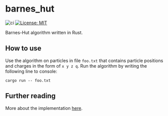 # barnes_hut
![ci](https://github.com/dannasman/barnes_hut/actions/workflows/rust.yml/badge.svg)
[![License: MIT](https://img.shields.io/badge/License-MIT-green.svg)](https://opensource.org/licenses/MIT)

Barnes-Hut algorithm written in Rust.

## How to use
Use the algorithm on particles in file `foo.txt` that contains particle positions and charges in the form of `x y z q`. Run the algorithm by writing the following line to console:
```
cargo run -- foo.txt
```
## Further reading
More about the implementation [here](https://dannasman.github.io/barnes-hut-algorithm).
